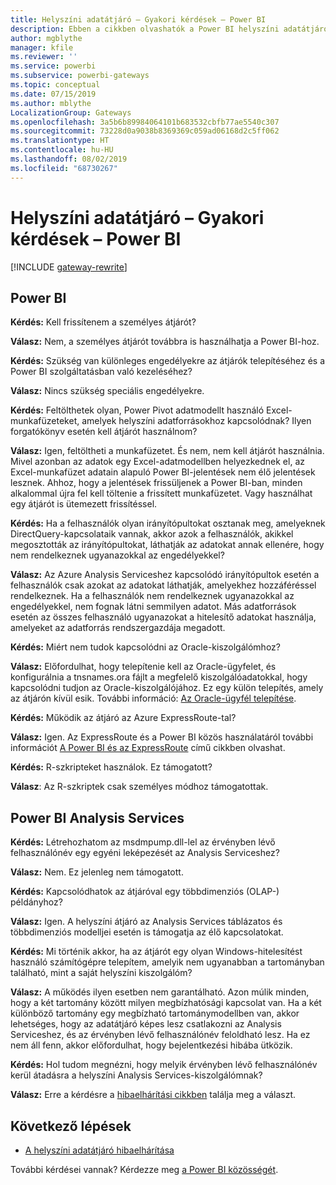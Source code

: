 ```yaml
---
title: Helyszíni adatátjáró – Gyakori kérdések – Power BI
description: Ebben a cikkben olvashatók a Power BI helyszíni adatátjáróival kapcsolatos gyakori kérdések. Ebben a cikkben összegyűjtve olvashatók a Power BI adatátjáróival kapcsolatos gyakori kérdések.
author: mgblythe
manager: kfile
ms.reviewer: ''
ms.service: powerbi
ms.subservice: powerbi-gateways
ms.topic: conceptual
ms.date: 07/15/2019
ms.author: mblythe
LocalizationGroup: Gateways
ms.openlocfilehash: 3a5b6b89984064101b683532cbfb77ae5540c307
ms.sourcegitcommit: 73228d0a9038b8369369c059ad06168d2c5ff062
ms.translationtype: HT
ms.contentlocale: hu-HU
ms.lasthandoff: 08/02/2019
ms.locfileid: "68730267"
---
```

# <a name="on-premises-data-gateway-faq---power-bi"></a>Helyszíni adatátjáró – Gyakori kérdések – Power BI

[!INCLUDE [gateway-rewrite](includes/gateway-rewrite.md)]

## <a name="power-bi"></a>Power BI

**Kérdés:** Kell frissítenem a személyes átjárót? 

**Válasz:** Nem, a személyes átjárót továbbra is használhatja a Power BI-hoz.

**Kérdés:** Szükség van különleges engedélyekre az átjárók telepítéséhez és a Power BI szolgáltatásban való kezeléséhez?

**Válasz:** Nincs szükség speciális engedélyekre.

**Kérdés:** Feltölthetek olyan, Power Pivot adatmodellt használó Excel-munkafüzeteket, amelyek helyszíni adatforrásokhoz kapcsolódnak? Ilyen forgatókönyv esetén kell átjárót használnom? 

**Válasz:** Igen, feltöltheti a munkafüzetet. És nem, nem kell átjárót használnia. Mivel azonban az adatok egy Excel-adatmodellben helyezkednek el, az Excel-munkafüzet adatain alapuló Power BI-jelentések nem élő jelentések lesznek. Ahhoz, hogy a jelentések frissüljenek a Power BI-ban, minden alkalommal újra fel kell töltenie a frissített munkafüzetet. Vagy használhat egy átjárót is ütemezett frissítéssel.

**Kérdés:** Ha a felhasználók olyan irányítópultokat osztanak meg, amelyeknek DirectQuery-kapcsolataik vannak, akkor azok a felhasználók, akikkel megosztották az irányítópultokat, láthatják az adatokat annak ellenére, hogy nem rendelkeznek ugyanazokkal az engedélyekkel? 

**Válasz:** Az Azure Analysis Serviceshez kapcsolódó irányítópultok esetén a felhasználók csak azokat az adatokat láthatják, amelyekhez hozzáféréssel rendelkeznek. Ha a felhasználók nem rendelkeznek ugyanazokkal az engedélyekkel, nem fognak látni semmilyen adatot. Más adatforrások esetén az összes felhasználó ugyanazokat a hitelesítő adatokat használja, amelyeket az adatforrás rendszergazdája megadott.

**Kérdés:** Miért nem tudok kapcsolódni az Oracle-kiszolgálómhoz? 

**Válasz:** Előfordulhat, hogy telepítenie kell az Oracle-ügyfelet, és konfigurálnia a tnsnames.ora fájlt a megfelelő kiszolgálóadatokkal, hogy kapcsolódni tudjon az Oracle-kiszolgálójához. Ez egy külön telepítés, amely az átjárón kívül esik. További információ: [Az Oracle-ügyfél telepítése](service-gateway-onprem-manage-oracle.md#installing-the-oracle-client).

**Kérdés:** Működik az átjáró az Azure ExpressRoute-tal? 

**Válasz:** Igen. Az ExpressRoute és a Power BI közös használatáról további információt [A Power BI és az ExpressRoute](service-admin-power-bi-expressroute.md) című cikkben olvashat.

**Kérdés:** R-szkripteket használok. Ez támogatott?

**Válasz**: Az R-szkriptek csak személyes módhoz támogatottak.

## <a name="analysis-services-in-power-bi"></a>Power BI Analysis Services

**Kérdés:** Létrehozhatom az msdmpump.dll-lel az érvényben lévő felhasználónév egy egyéni leképezését az Analysis Serviceshez? 

**Válasz:** Nem. Ez jelenleg nem támogatott.

**Kérdés:** Kapcsolódhatok az átjáróval egy többdimenziós (OLAP-) példányhoz? 

**Válasz:** Igen. A helyszíni átjáró az Analysis Services táblázatos és többdimenziós modelljei esetén is támogatja az élő kapcsolatokat.

**Kérdés:** Mi történik akkor, ha az átjárót egy olyan Windows-hitelesítést használó számítógépre telepítem, amelyik nem ugyanabban a tartományban található, mint a saját helyszíni kiszolgálóm? 

**Válasz:** A működés ilyen esetben nem garantálható. Azon múlik minden, hogy a két tartomány között milyen megbízhatósági kapcsolat van. Ha a két különböző tartomány egy megbízható tartománymodellben van, akkor lehetséges, hogy az adatátjáró képes lesz csatlakozni az Analysis Serviceshez, és az érvényben lévő felhasználónév feloldható lesz. Ha ez nem áll fenn, akkor előfordulhat, hogy bejelentkezési hibába ütközik.

**Kérdés:** Hol tudom megnézni, hogy melyik érvényben lévő felhasználónév kerül átadásra a helyszíni Analysis Services-kiszolgálómnak? 

**Válasz:** Erre a kérdésre a [hibaelhárítási cikkben](service-gateway-onprem-tshoot.md) találja meg a választ.

## <a name="next-steps"></a>Következő lépések

* [A helyszíni adatátjáró hibaelhárítása](/data-integration/gateway/service-gateway-tshoot)

További kérdései vannak? Kérdezze meg [a Power BI közösségét](http://community.powerbi.com/).

